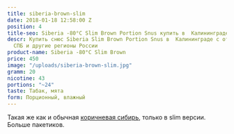 ```yaml
---
title: siberia-brown-slim
date: 2018-01-18 12:58:00 Z
position: 4
title-seo: Siberia -80°C Slim Brown Portion Snus купить в  Калининграде
descr: Купить снюс Siberia Slim Brown Portion Snus в  Калининграде с отправкой в Москву,
  СПБ и другие регионы России
product-name: Siberia -80°C Slim Brown
price: 450
image: "/uploads/siberia-brown-slim.jpg"
gramm: 20
nicotine: 43
portions: "~24"
taste: Табак, мята
form: Порционный, влажный
---
```


Такая же как и обычная [коричневая сибирь](/siberia-brown.html), только в slim версии. Больше пакетиков.